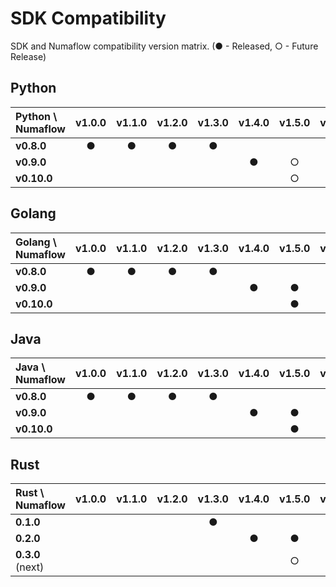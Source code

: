 # SDK Compatibility

SDK and Numaflow compatibility version matrix.  (● - Released, ○ - Future Release)

## Python

| Python \ Numaflow | v1.0.0 | v1.1.0 | v1.2.0 | v1.3.0 | v1.4.0 | v1.5.0 | v1.6.0 |
|:------------------|:------:|:------:|:------:|:------:|:------:|:------:|:------:|
| __v0.8.0__        |   ●    |   ●    |   ●    |   ●    |        |        |        |
| __v0.9.0__        |        |        |        |        |   ●    |   ○    |   ○    |
| __v0.10.0__       |        |        |        |        |        |   ○    |   ○    |

## Golang

| Golang  \ Numaflow | v1.0.0 | v1.1.0 | v1.2.0 | v1.3.0 | v1.4.0 | v1.5.0 | v1.6.0 |
|:-------------------|:------:|:------:|:------:|:------:|:------:|:------:|:------:|
| __v0.8.0__         |   ●    |   ●    |   ●    |   ●    |        |        |        |
| __v0.9.0__         |        |        |        |        |   ●    |   ●    |   ●    |
| __v0.10.0__        |        |        |        |        |        |   ●    |   ●    |

## Java

| Java \ Numaflow | v1.0.0 | v1.1.0 | v1.2.0 | v1.3.0 | v1.4.0 | v1.5.0 | v1.6.0 |
|:----------------|:------:|:------:|:------:|:------:|:------:|:------:|:------:|
| __v0.8.0__      |   ●    |   ●    |   ●    |   ●    |        |        |        |
| __v0.9.0__      |        |        |        |        |   ●    |   ●    |   ●    |
| __v0.10.0__     |        |        |        |        |        |   ●    |   ●    |

## Rust

| Rust \ Numaflow  | v1.0.0 | v1.1.0 | v1.2.0 | v1.3.0 | v1.4.0 | v1.5.0 | v1.6.0 |
|:-----------------|:------:|:------:|:------:|:------:|:------:|:------:|:------:|
| __0.1.0__        |        |        |        |   ●    |        |        |        |
| __0.2.0__        |        |        |        |        |   ●    |   ●    |   ●    |
| __0.3.0__ (next) |        |        |        |        |        |   ○    |   ○    |